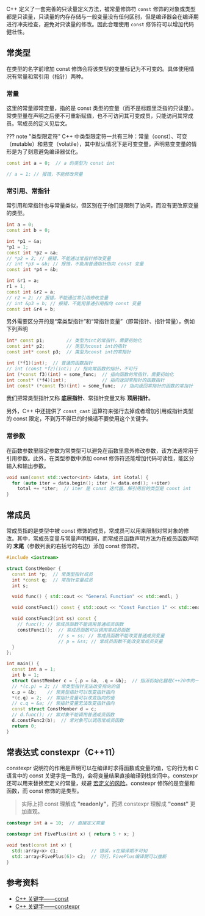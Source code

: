 C++ 定义了一套完善的只读量定义方法，被常量修饰符 `const` 修饰的对象或类型都是只读量，只读量的内存存储与一般变量没有任何区别，但是编译器会在编译期进行冲突检查，避免对只读量的修改。因此合理使用 `const` 修饰符可以增加代码健壮性。

## 常类型

在类型的名字前增加 const 修饰会将该类型的变量标记为不可变的。具体使用情况有常量和常引用（指针）两种。

### 常量

这里的常量即常变量，指的是 const 类型的变量（而不是标题里泛指的只读量）。常类型量在声明之后便不可重新赋值，也不可访问其可变成员，只能访问其常成员。常成员的定义见后文。

??? note "类型限定符"
    C++ 中类型限定符一共有三种：常量（const）、可变（mutable）和易变（volatile），其中默认情况下是可变变量，声明易变变量的情形是为了刻意避免编译器优化。

```cpp
const int a = 0;  // a 的类型为 const int

// a = 1; // 报错，不能修改常量
```

### 常引用、常指针

常引用和常指针也与常量类似，但区别在于他们是限制了访问，而没有更改原变量的类型。

```cpp
int a = 0;
const int b = 0;

int *p1 = &a;
*p1 = 1;
const int *p2 = &a;
// *p2 = 2; // 报错，不能通过常指针修改变量
// int *p3 = &b; // 报错，不能用普通指针指向 const 变量
const int *p4 = &b;

int &r1 = a;
r1 = 1;
const int &r2 = a;
// r2 = 2; // 报错，不能通过常引用修改变量
// int &p3 = b; // 报错，不能用普通引用指向 const 变量
const int &r4 = b;
```

另外需要区分开的是“常类型指针”和“常指针变量”（即常指针、指针常量），例如下列声明

```cpp
int* const p1;        // 类型为int的常指针，需要初始化
const int* p2;        // 类型为const int的指针
const int* const p3;  // 类型为const int的常指针

int (*f1)(int);  // 普通的函数指针
// int (const *f2)(int); // 指向常函数的指针，不可行
int (*const f3)(int) = some_func;  // 指向函数的常指针，需要初始化
int const* (*f4)(int);             // 指向返回常指针的函数指针
int const* (*const f5)(int) = some_func;  // 指向返回常指针的函数的常指针
```

我们把常类型指针又称 **底层指针**、常指针变量又称 **顶层指针**。

另外，C++ 中还提供了 `const_cast` 运算符来强行去掉或者增加引用或指针类型的 const 限定，不到万不得已的时候请不要使用这个关键字。

### 常参数

在函数参数里限定参数为常类型可以避免在函数里意外修改参数，该方法通常用于引用参数。此外，在类型参数中添加 const 修饰符还能增加代码可读性，能区分输入和输出参数。

```cpp
void sum(const std::vector<int> &data, int &total) {
  for (auto iter = data.begin(); iter != data.end(); ++iter)
    total += *iter;  // iter 是 const 迭代器，解引用后的类型是 const int
}
```

## 常成员

常成员指的是类型中被 const 修饰的成员，常成员可以用来限制对常对象的修改。其中，常成员变量与常量声明相同，而常成员函数声明方法为在成员函数声明的 **末尾**（参数列表的右括号的右边）添加 const 修饰符。

```cpp
#include <iostream>

struct ConstMember {
  const int *p;  // 常类型指针成员
  int *const q;  // 常指针变量成员
  int s;

  void func() { std::cout << "General Function" << std::endl; }

  void constFunc1() const { std::cout << "Const Function 1" << std::endl; }

  void constFunc2(int ss) const {
    // func(); // 常成员函数不能调用普通成员函数
    constFunc1();  // 常成员函数可以调用常成员函数
                   // s = ss; // 常成员函数不能改变普通成员变量
                   // p = &ss; // 常成员函数不能改变常成员变量
  }
};

int main() {
  const int a = 1;
  int b = 1;
  struct ConstMember c = {.p = &a, .q = &b};  // 指派初始化器是C++20中的一种语法
  // *(c.p) = 2; // 常类型指针无法改变指向的值
  c.p = &b;    // 常类型指针可以改变指针指向
  *(c.q) = 2;  // 常指针变量可以改变指向的值
  // c.q = &a; // 常指针变量无法改变指针指向
  const struct ConstMember d = c;
  // d.func(); // 常对象不能调用普通成员函数
  d.constFunc2(b);  // 常对象可以调用常成员函数
  return 0;
}
```

## 常表达式 constexpr（C++11）

constexpr 说明符的作用是声明可以在编译时求得函数或变量的值，它的行为和 C 语言中的 const 关键字是一致的，会将变量结果直接编译到栈空间中。constexpr 还可以用来替换宏定义的常量，规避 [宏定义的风险](./basic.md#define)。constexpr 修饰的是变量和函数，而 const 修饰的是类型。

> 实际上把 const 理解成 **"readonly"**，而把 constexpr 理解成 **"const"** 更加直观。

```cpp
constexpr int a = 10;  // 直接定义常量

constexpr int FivePlus(int x) { return 5 + x; }

void test(const int x) {
  std::array<x> c1;            // 错误，x在编译期不可知
  std::array<FivePlus(6)> c2;  // 可行，FivePlus编译期可以推断
}
```

## 参考资料

- [C++ 关键字——const](https://zh.cppreference.com/w/cpp/keyword/const)
- [C++ 关键字——constexpr](https://zh.cppreference.com/w/cpp/keyword/constexpr)
